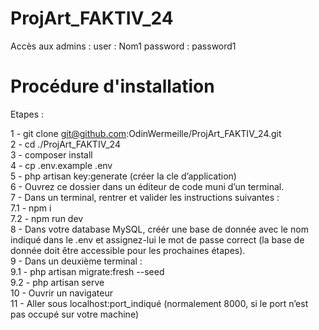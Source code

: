 # ProjArt_FAKTIV_24
Accès aux admins :
user :  Nom1
password : password1

# Procédure d'installation

Etapes :  
  
1 - git clone git@github.com:OdinWermeille/ProjArt_FAKTIV_24.git  
2 - cd ./ProjArt_FAKTIV_24  
3 - composer install  
4 - cp .env.example .env   
5 - php artisan key:generate (créer la cle d’application)  
6 - Ouvrez ce dossier dans un éditeur de code muni d’un terminal.  
7 - Dans un terminal, rentrer et valider les instructions suivantes :  
    7.1 - npm i  
    7.2 - npm run dev  
8 - Dans votre database MySQL, créér une base de donnée avec le nom indiqué dans le .env et assignez-lui le mot de passe correct (la base de donnée doit être accessible pour les prochaines étapes).  
9 - Dans un deuxième terminal :  
    9.1 - php artisan migrate:fresh --seed  
    9.2 - php artisan serve  
10 - Ouvrir un navigateur  
11 - Aller sous localhost:port_indiqué (normalement 8000, si le port n’est pas occupé sur votre machine) 